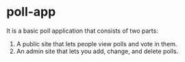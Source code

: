 # poll-app


It is a basic poll application that consists of two parts:
1. A public site that lets people view polls and vote in them.
2. An admin site that lets you add, change, and delete polls.
